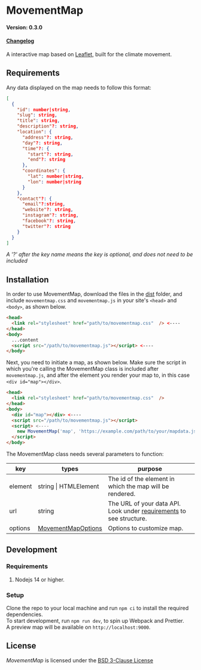 # MovementMap

#### Version: 0.3.0

#### [Changelog](./CHANGELOG.md)

A interactive map based on [Leaflet](https://leafletjs.com), built for the climate movement.

## Requirements

Any data displayed on the map needs to follow this format:

```JSON
[
  {
    "id": number|string,
    "slug": string,
    "title": string,
    "description"?: string,
    "location": {
      "address"?: string,
      "day"?: string,
      "time"?: {
        "start"?: string,
        "end"?: string
      },
      "coordinates": {
        "lat": number|string,
        "lon": number|string
      }
    },
    "contact"?: {
      "email"?:string,
      "website"?: string,
      "instagram"?: string,
      "facebook"?: string,
      "twitter"?: string
    }
  }
]
```

_A '?' after the key name means the key is optional, and does not need to be included_

## Installation

In order to use MovementMap, download the files in the [dist](./dist) folder, and include `movementmap.css` and `movementmap.js` in your site's `<head>` and `<body>`, as shown below.

```HTML
<head>
  <link rel="stylesheet" href="path/to/movementmap.css"  /> <----
</head>
<body>
  ...content
  <script src="/path/to/movementmap.js"></script> <----
</body>
```

Next, you need to initiate a map, as shown below. Make sure the script in which you're calling the MovementMap class is included after `movementmap.js`, and after the element you render your map to, in this case `<div id="map"></div>`.

```HTML
<head>
  <link rel="stylesheet" href="path/to/movementmap.css"  />
</head>
<body>
  <div id="map"></div> <----
  <script src="/path/to/movementmap.js"></script>
  <script> <----
    new MovementMap('map', 'https://example.com/path/to/your/mapdata.json')
  </script>
</body>
```

The MovementMap class needs several parameters to function:

| key     | types                                          | purpose                                                                              |
| ------- | ---------------------------------------------- | ------------------------------------------------------------------------------------ |
| element | string \| HTMLElement                          | The id of the element in which the map will be rendered.                             |
| url     | string                                         | The URL of your data API. Look under [requirements](#requirements) to see structure. |
| options | [MovementMapOptions](./src/lib/MovementMap.ts) | Options to customize map.                                                            |

## Development

### Requirements

1. Nodejs 14 or higher.

### Setup

Clone the repo to your local machine and run `npm ci` to install the required dependencies.  
To start development, run `npm run dev`, to spin up Webpack and Prettier.  
A preview map will be available on `http://localhost:9000`.

## License

_MovementMap_ is licensed under the [BSD 3-Clause License](./LICENSE)

